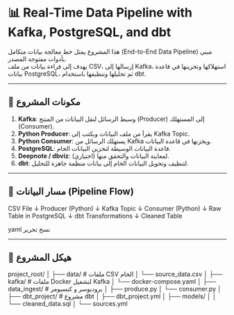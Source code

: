 # 📊 Real-Time Data Pipeline with Kafka, PostgreSQL, and dbt

هذا المشروع يمثل خط معالجة بيانات متكامل (End-to-End Data Pipeline) مبني بأدوات مفتوحة المصدر.  
يهدف إلى قراءة بيانات من ملف CSV، إرسالها إلى Kafka، استهلاكها وتخزينها في قاعدة بيانات PostgreSQL، ثم تحليلها وتنظيفها باستخدام dbt.

---

## 🔧 مكونات المشروع

1. **Kafka**: وسيط الرسائل لنقل البيانات من المنتج (Producer) إلى المستهلك (Consumer).
2. **Python Producer**: يقرأ من ملف البيانات ويكتب إلى Kafka Topic.
3. **Python Consumer**: يستهلك الرسائل من Kafka ويخزنها في قاعدة البيانات.
4. **PostgreSQL**: قاعدة البيانات الوسيطة لتخزين البيانات الخام.
5. **Deepnote / dbviz**: لمعاينة البيانات والتحقق منها (اختياري).
6. **dbt**: لتنظيف وتحويل البيانات الخام إلى بيانات منظمة جاهزة للتحليل.

---

## 🔁 مسار البيانات (Pipeline Flow)

CSV File
↓
Producer (Python)
↓
Kafka Topic
↓
Consumer (Python)
↓
Raw Table in PostgreSQL
↓
dbt Transformations
↓
Cleaned Table

yaml
نسخ
تحرير

---

## 📁 هيكل المشروع

project_root/
│
├── data/ # ملفات CSV الخام
│ └── source_data.csv
│
├── kafka/ # ملفات Docker لتشغيل Kafka
│ └── docker-compose.yaml
│
├── data_ingest/ # بروديوسر و كنسيومر
│ ├── produce.py
│ └── consumer.py
│
├── dbt_project/ # مشروع dbt
│ ├── dbt_project.yml
│ ├── models/
│ │ └── cleaned_data.sql
│ └── sources.yml
